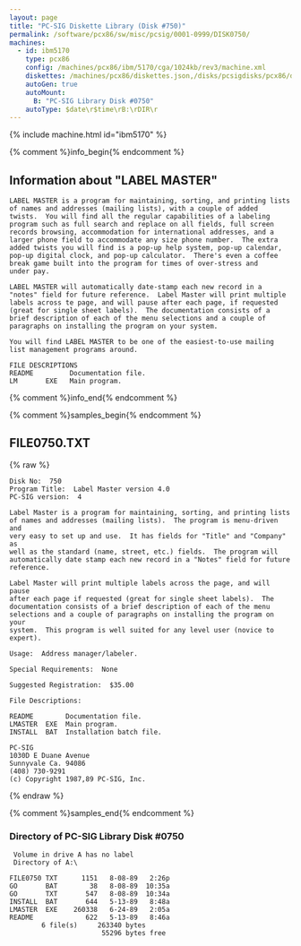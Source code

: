 ```yaml
---
layout: page
title: "PC-SIG Diskette Library (Disk #750)"
permalink: /software/pcx86/sw/misc/pcsig/0001-0999/DISK0750/
machines:
  - id: ibm5170
    type: pcx86
    config: /machines/pcx86/ibm/5170/cga/1024kb/rev3/machine.xml
    diskettes: /machines/pcx86/diskettes.json,/disks/pcsigdisks/pcx86/diskettes.json
    autoGen: true
    autoMount:
      B: "PC-SIG Library Disk #0750"
    autoType: $date\r$time\rB:\rDIR\r
---
```


{% include machine.html id="ibm5170" %}

{% comment %}info_begin{% endcomment %}

## Information about "LABEL MASTER"

    LABEL MASTER is a program for maintaining, sorting, and printing lists
    of names and addresses (mailing lists), with a couple of added
    twists.  You will find all the regular capabilities of a labeling
    program such as full search and replace on all fields, full screen
    records browsing, accommodation for international addresses, and a
    larger phone field to accommodate any size phone number.  The extra
    added twists you will find is a pop-up help system, pop-up calendar,
    pop-up digital clock, and pop-up calculator.  There's even a coffee
    break game built into the program for times of over-stress and
    under pay.
    
    LABEL MASTER will automatically date-stamp each new record in a
    "notes" field for future reference.  Label Master will print multiple
    labels across te page, and will pause after each page, if requested
    (great for single sheet labels).  The documentation consists of a
    brief description of each of the menu selections and a couple of
    paragraphs on installing the program on your system.
    
    You will find LABEL MASTER to be one of the easiest-to-use mailing
    list management programs around.
    
    FILE DESCRIPTIONS
    README         Documentation file.
    LM       EXE   Main program.
{% comment %}info_end{% endcomment %}

{% comment %}samples_begin{% endcomment %}

## FILE0750.TXT

{% raw %}
```
Disk No:  750
Program Title:  Label Master version 4.0
PC-SIG version:  4

Label Master is a program for maintaining, sorting, and printing lists
of names and addresses (mailing lists).  The program is menu-driven and
very easy to set up and use.  It has fields for "Title" and "Company" as
well as the standard (name, street, etc.) fields.  The program will
automatically date stamp each new record in a "Notes" field for future
reference.

Label Master will print multiple labels across the page, and will pause
after each page if requested (great for single sheet labels).  The
documentation consists of a brief description of each of the menu
selections and a couple of paragraphs on installing the program on your
system.  This program is well suited for any level user (novice to
expert).

Usage:  Address manager/labeler.

Special Requirements:  None

Suggested Registration:  $35.00

File Descriptions:

README        Documentation file.
LMASTER  EXE  Main program.
INSTALL  BAT  Installation batch file.

PC-SIG
1030D E Duane Avenue
Sunnyvale Ca. 94086
(408) 730-9291
(c) Copyright 1987,89 PC-SIG, Inc.

```
{% endraw %}

{% comment %}samples_end{% endcomment %}

### Directory of PC-SIG Library Disk #0750

     Volume in drive A has no label
     Directory of A:\

    FILE0750 TXT      1151   8-08-89   2:26p
    GO       BAT        38   8-08-89  10:35a
    GO       TXT       547   8-08-89  10:34a
    INSTALL  BAT       644   5-13-89   8:48a
    LMASTER  EXE    260338   6-24-89   2:05a
    README             622   5-13-89   8:46a
            6 file(s)     263340 bytes
                           55296 bytes free
